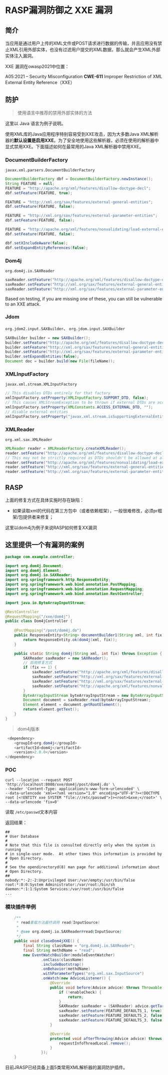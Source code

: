 # RASP漏洞防御之 XXE 漏洞


## 简介

当应用是通过用户上传的XML文件或POST请求进行数据的传输，并且应用没有禁止XML引用外部实体，也没有过滤用户提交的XML数据，那么就会产生XML外部实体注入漏洞。

XXE 漏洞在owasp2021中位置：

A05:2021 – Security Misconfiguration **CWE-611** Improper Restriction of XML External Entity Reference（XXE）

## 防护

> 使用语言中推荐的禁用外部实体的方法

这里以 Java 语言为例子说明。

使用XML库的Java应用程序特别容易受到XXE攻击，因为大多数Java XML解析器的**默认设置是启用XXE**。为了安全地使用这些解析器，必须在使用的解析器中显式禁用XXE。下面描述如何在最常用的Java XML解析器中禁用XXE。

### DocumentBuilderFactory
             
`javax.xml.parsers.DocumentBuilderFactory`

``` java
DocumentBuilderFactory dbf = DocumentBuilderFactory.newInstance();
String FEATURE = null;
FEATURE = "http://apache.org/xml/features/disallow-doctype-decl";
dbf.setFeature(FEATURE, true);

FEATURE = "http://xml.org/sax/features/external-general-entities";
dbf.setFeature(FEATURE, false);

FEATURE = "http://xml.org/sax/features/external-parameter-entities";
dbf.setFeature(FEATURE, false);

FEATURE = "http://apache.org/xml/features/nonvalidating/load-external-dtd";
dbf.setFeature(FEATURE, false);

dbf.setXIncludeAware(false);
dbf.setExpandEntityReferences(false);
```

### Dom4j

`org.dom4j.io.SAXReader`

``` java
saxReader.setFeature("http://apache.org/xml/features/disallow-doctype-decl", true);
saxReader.setFeature("http://xml.org/sax/features/external-general-entities", false);
saxReader.setFeature("http://xml.org/sax/features/external-parameter-entities", false);
```

Based on testing, if you are missing one of these, you can still be vulnerable to an XXE attack.

### Jdom

 `org.jdom2.input.SAXBuilder`、 `org.jdom.input.SAXBuilder`

``` java
SAXBuilder builder = new SAXBuilder();
builder.setFeature("http://apache.org/xml/features/disallow-doctype-decl",true);
builder.setFeature("http://xml.org/sax/features/external-general-entities", false);
builder.setFeature("http://xml.org/sax/features/external-parameter-entities", false);
builder.setExpandEntities(false);
Document doc = builder.build(new File(fileName));
```

### XMLInputFactory

`javax.xml.stream.XMLInputFactory`


``` java
// This disables DTDs entirely for that factory
xmlInputFactory.setProperty(XMLInputFactory.SUPPORT_DTD, false);
// This causes XMLStreamException to be thrown if external DTDs are accessed.
xmlInputFactory.setProperty(XMLConstants.ACCESS_EXTERNAL_DTD, "");
// disable external entities
xmlInputFactory.setProperty("javax.xml.stream.isSupportingExternalEntities", false);
```


### XMLReader

 `org.xml.sax.XMLReader`

``` java
XMLReader reader = XMLReaderFactory.createXMLReader();
reader.setFeature("http://apache.org/xml/features/disallow-doctype-decl", true);
// This may not be strictly required as DTDs shouldn't be allowed at all, per previous line.
reader.setFeature("http://apache.org/xml/features/nonvalidating/load-external-dtd", false);
reader.setFeature("http://xml.org/sax/features/external-general-entities", false);
reader.setFeature("http://xml.org/sax/features/external-parameter-entities", false);
```

## RASP 

上面的修复方式在具体实施时存在缺陷：
+ 如果读取xml的代码在第三方包中（或者依赖框架），一般很难修改，必须pr框架/包提供者来修复；

这里以dom4j为例子来说RASP如何修复XX漏洞

## 这里提供一个有漏洞的案例
```java
package com.example.controller;

import org.dom4j.Document;
import org.dom4j.Element;
import org.dom4j.io.SAXReader;
import org.springframework.http.ResponseEntity;
import org.springframework.web.bind.annotation.PostMapping;
import org.springframework.web.bind.annotation.RequestMapping;
import org.springframework.web.bind.annotation.RestController;

import java.io.ByteArrayInputStream;

@RestController
@RequestMapping("/xxe/dom4j")
public class Dom4jController {
    
    @PostMapping("/post/dom4j.do")
    public ResponseEntity<String> documentBuilder1(String xml, int fix) throws Exception {
        return ResponseEntity.ok(dom4j(xml, fix));
    }

    public static String dom4j(String xml, int fix) throws Exception {
        SAXReader saxReader = new SAXReader();
        // 启用修复方式
        if (fix == 1) {
            saxReader.setFeature("http://apache.org/xml/features/disallow-doctype-decl", true);
            saxReader.setFeature("http://xml.org/sax/features/external-general-entities", false);
            saxReader.setFeature("http://xml.org/sax/features/external-parameter-entities", false);
            saxReader.setFeature("http://apache.org/xml/features/nonvalidating/load-external-dtd", false);
        }
        ByteArrayInputStream byteArrayInputStream = new ByteArrayInputStream(xml.getBytes());
        Document document = saxReader.read(byteArrayInputStream);
        Element element = document.getRootElement();
        return element.getText();
    }
}
```
> dom4j版本
```java
 <dependency>
    <groupId>org.dom4j</groupId>
    <artifactId>dom4j</artifactId>
    <version>2.0.0</version>
</dependency>
```

### POC

```shell
curl --location --request POST 'http://localhost:8080/xxe/dom4j/post/dom4j.do' \
--header 'Content-Type: application/x-www-form-urlencoded' \
--data-urlencode 'xml=<?xml version="1.0" encoding="UTF-8"?><!DOCTYPE root [<!ENTITY xxe SYSTEM "file:///etc/passwd">]><root>&xxe;</root>' \
--data-urlencode 'fix=0'
```
读取 `/etc/passwd`文本内容

返回结果：

```shell
##
# User Database
# 
# Note that this file is consulted directly only when the system is running
# in single-user mode.  At other times this information is provided by
# Open Directory.
#
# See the opendirectoryd(8) man page for additional information about
# Open Directory.
##
nobody:*:-2:-2:Unprivileged User:/var/empty:/usr/bin/false
root:*:0:0:System Administrator:/var/root:/bin/sh
daemon:*:1:1:System Services:/var/root:/usr/bin/false
...
```

### 模块插件举例

```java
    /**
     * read重载方法最终调用 read(InputSource)
     *
     * @see org.dom4j.io.SAXReader#read(InputSource)
     */
    public void closeDom4jXXE() {
        final String className = "org.dom4j.io.SAXReader";
        final String methdName = "read";
        new EventWatchBuilder(moduleEventWatcher)
                .onClass(className)
                .includeBootstrap()
                .onBehavior(methdName)
                .withParameterTypes("org.xml.sax.InputSource")
                .onWatch(new AdviceListener() {
                    @Override
                    public void before(Advice advice) throws Throwable {
                        if (!enableCheck) {
                            return;
                        }
                        SAXReader saxReader = (SAXReader) advice.getTarget();
                        saxReader.setFeature(FEATURE_DEFAULTS_1, true);
                        saxReader.setFeature(FEATURE_DEFAULTS_2, false);
                        saxReader.setFeature(FEATURE_DEFAULTS_3, false);
                    }

                    @Override
                    protected void afterThrowing(Advice advice) throws Throwable {
                        requestInfoThreadLocal.remove();
                    }
                });
    }
```

目前JRASP已经具备上面5类常用XML解析器的漏洞防护插件。



